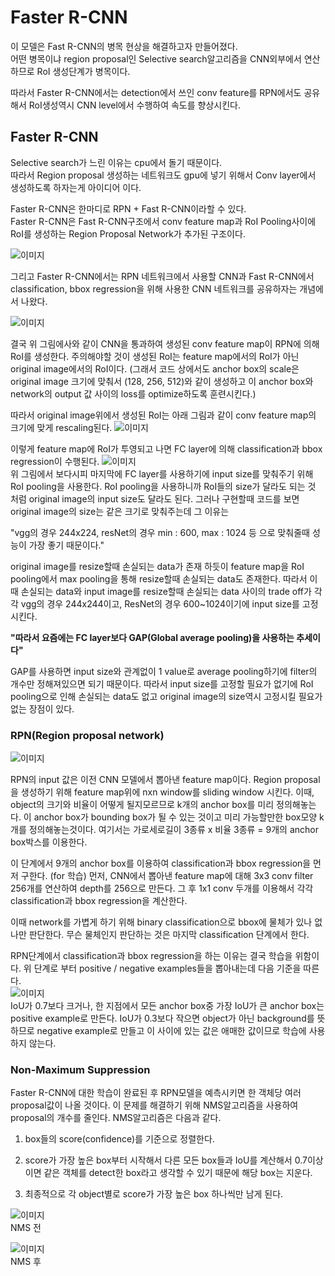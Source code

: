 # Faster R-CNN

이 모델은 Fast R-CNN의 병목 현상을 해결하고자 만들어졌다.   
어떤 병목이냐 region proposal인 Selective search알고리즘을 CNN외부에서 연산하므로 RoI 생성단계가
병목이다. 

따라서 Faster R-CNN에서는 detection에서 쓰인 conv feature를 RPN에서도 공유해서
RoI생성역시 CNN level에서 수행하여 속도를 향상시킨다.


## Faster R-CNN

Selective search가 느린 이유는 cpu에서 돌기 때문이다.   
따라서 Region proposal 생성하는 네트워크도 gpu에 넣기 위해서 Conv layer에서 생성하도록 하자는게
아이디어 이다.

Faster R-CNN은 한마디로 RPN + Fast R-CNN이라할 수 있다.   
Faster R-CNN은 Fast R-CNN구조에서 conv feature map과 RoI Pooling사이에 RoI를 생성하는
Region Proposal Network가 추가된 구조이다.

![`이미지`](https://img1.daumcdn.net/thumb/R1280x0/?scode=mtistory2&fname=https%3A%2F%2Fblog.kakaocdn.net%2Fdn%2Fdhq4iV%2FbtqBaAFDl4d%2FIZdxlDX5mkPMdnoKy2f2k0%2Fimg.png)   

그리고 Faster R-CNN에서는 RPN 네트워크에서 사용할 CNN과 Fast R-CNN에서 classification, bbox regression을 위해 사용한 CNN 네트워크를 공유하자는
개념에서 나왔다.

![`이미지`](https://img1.daumcdn.net/thumb/R1280x0/?scode=mtistory2&fname=https%3A%2F%2Fblog.kakaocdn.net%2Fdn%2Fb3fKvm%2FbtqA7qcGUyK%2FRtIY6qVkJ6yerNqBUnV0h1%2Fimg.png)   

결국 위 그림에사와 같이 CNN을 통과하여 생성된 conv feature map이 RPN에 의해 RoI를 생성한다.
주의해야할 것이 생성된 RoI는 feature map에서의 RoI가 아닌 original image에서의 RoI이다.
(그래서 코드 상에서도 anchor box의 scale은 original image 크기에 맞춰서 (128, 256, 512)와 같이 생성하고
이 anchor box와 network의 output 값 사이의 loss를 optimize하도록 훈련시킨다.)

따라서 original image위에서 생성된 RoI는 아래 그림과 같이 conv feature map의 크기에 맞게 rescaling된다.
![`이미지`](https://img1.daumcdn.net/thumb/R1280x0/?scode=mtistory2&fname=https%3A%2F%2Fblog.kakaocdn.net%2Fdn%2FewrNhQ%2FbtqByFOw4xg%2FELJ9xbK9EKR3OJFDL7j6E0%2Fimg.png)   

이렇게 feature map에 RoI가 투영되고 나면 FC layer에 의해 classification과 bbox regression이 수행된다.
![`이미지`](https://img1.daumcdn.net/thumb/R1280x0/?scode=mtistory2&fname=https%3A%2F%2Fblog.kakaocdn.net%2Fdn%2FzJoAZ%2FbtqBBU4w395%2FBMWWphbMKuo4HbzFjIM0T0%2Fimg.png)   
위 그림에서 보다시피 마지막에 FC layer를 사용하기에 input size를 맞춰주기 위해 RoI pooling을 사용한다.
RoI pooling을 사용하니까 RoI들의 size가 달라도 되는 것 처럼 original image의 input size도 달라도 된다.
그러나 구현할때 코드를 보면 original image의 size는 같은 크기로 맞춰주는데 그 이유는

"vgg의 경우 244x224, resNet의 경우 min : 600, max : 1024 등 으로 맞춰줄때 성능이 가장 좋기 때문이다."

original image를 resize할때 손실되는 data가 존재 하듯이
feature map을 RoI pooling에서 max pooling을 통해 resize할때 손실되는 data도 존재한다.
따라서 이때 손실되는 data와 input image를 resize할때 손실되는 data 사이의 trade off가 각각 
vgg의 경우 244x244이고, ResNet의 경우 600~1024이기에 input size를 고정시킨다.

**"따라서 요즘에는 FC layer보다 GAP(Global average pooling)을 사용하는 추세이다"**

GAP를 사용하면 input size와 관계없이 1 value로 average pooling하기에 filter의 개수만 정해져있으면 되기 때문이다.
따라서 input size를 고정할 필요가 없기에 RoI pooling으로 인해 손실되는 data도 없고 original image의 size역시 
고정시킬 필요가 없는 장점이 있다.

### RPN(Region proposal network)

![`이미지`](https://img1.daumcdn.net/thumb/R1280x0/?scode=mtistory2&fname=https%3A%2F%2Fblog.kakaocdn.net%2Fdn%2FcBZOij%2FbtqBgEtQ5CC%2Fsi04v7TSFdRndJyckCsxwK%2Fimg.png)   

RPN의 input 값은 이전 CNN 모델에서 뽑아낸 feature map이다.
Region proposal을 생성하기 위해 feature map위에 nxn window를 sliding window 시킨다.
이때, object의 크기와 비율이 어떻게 될지모르므로 k개의 anchor box를 미리 정의해놓는다.
이 anchor box가 bounding box가 될 수 있는 것이고 미리 가능할만한 box모양 k개를 정의해놓는것이다.
여기서는 가로세로길이 3종류 x 비율 3종류 = 9개의 anchor box박스를 이용한다.

이 단계에서 9개의 anchor box를 이용하여 classification과 bbox regression을 먼저 구한다. (for 학습)
먼저, CNN에서 뽑아낸 feature map에 대해 3x3 conv filter 256개를 연산하여 depth를 256으로 만든다.
그 후 1x1 conv 두개를 이용해서 각각 classification과 bbox regression을 계산한다.

이때 network를 가볍게 하기 위해 binary classification으로 bbox에 물체가 있나 없나만 판단한다.
무슨 물체인지 판단하는 것은 마지막 classification 단계에서 한다.

RPN단계에서 classification과 bbox regression을 하는 이유는 결국 학습을 위함이다.
위 단계로 부터 positive / negative examples들을 뽑아내는데 다음 기준을 따른다.   
![`이미지`](https://img1.daumcdn.net/thumb/R1280x0/?scode=mtistory2&fname=https%3A%2F%2Fblog.kakaocdn.net%2Fdn%2FIEkcY%2FbtqBcwbZTpn%2FvSU5RjT6EBjvUkp2mtVpfk%2Fimg.png)   
IoU가 0.7보다 크거나, 한 지점에서 모든 anchor box중 가장 IoU가 큰 anchor box는 positive example로 만든다.
IoU가 0.3보다 작으면 object가 아닌 background를 뜻 하므로 negative example로 만들고
이 사이에 있는 값은 애매한 값이므로 학습에 사용하지 않는다.

### Non-Maximum Suppression

Faster R-CNN에 대한 학습이 완료된 후 RPN모델을 예측시키면 한 객체당 여러 proposal값이 나올 것이다.
이 문제를 해결하기 위해 NMS알고리즘을 사용하여 proposal의 개수를 줄인다. NMS알고리즘은 다음과 같다.
1. box들의 score(confidence)를 기준으로 정렬한다.
2. score가 가장 높은 box부터 시작해서 다른 모든 box들과 IoU를 계산해서 0.7이상이면 같은 객체를 detect한 box라고
생각할 수 있기 때문에 해당 box는 지운다.
   
3. 최종적으로 각 object별로 score가 가장 높은 box 하나씩만 남게 된다.   

![`이미지`](https://img1.daumcdn.net/thumb/R1280x0/?scode=mtistory2&fname=https%3A%2F%2Fblog.kakaocdn.net%2Fdn%2FlAtRG%2FbtqBGgAw0Dd%2FxakhVprkQJKjnztAGjJRl1%2Fimg.png)   
NMS 전

![`이미지`](https://img1.daumcdn.net/thumb/R1280x0/?scode=mtistory2&fname=https%3A%2F%2Fblog.kakaocdn.net%2Fdn%2FbFQwuR%2FbtqBG0jD3nh%2FbhkdKFOk0PbkmWAh9qiDQ1%2Fimg.png)   
NMS 후



